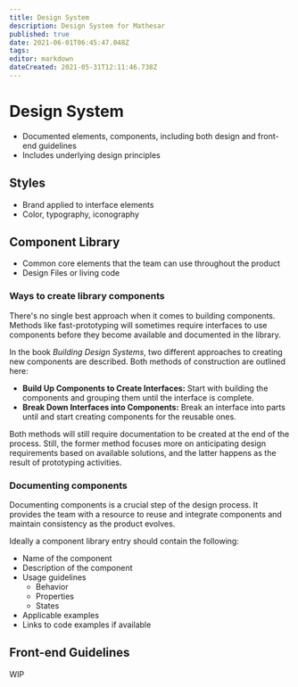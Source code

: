 ```yaml
---
title: Design System
description: Design System for Mathesar
published: true
date: 2021-06-01T06:45:47.048Z
tags: 
editor: markdown
dateCreated: 2021-05-31T12:11:46.738Z
---
```


# Design System
- Documented elements, components, including both design and front-end guidelines
- Includes underlying design principles
## Styles
- Brand applied to interface elements
- Color, typography, iconography
## Component Library
- Common core elements that the team can use throughout the product
- Design Files or living code

### Ways to create library components
There's no single best approach when it comes to building components. Methods like fast-prototyping will sometimes require interfaces to use components before they become available and documented in the library. 

In the book *Building Design Systems*, two different approaches to creating new components are described. Both methods of construction are outlined here:
- **Build Up Components to Create Interfaces:** Start with building the components and grouping them until the interface is complete.
- **Break Down Interfaces into Components:** Break an interface into parts until and start creating components for the reusable ones.

Both methods will still require documentation to be created at the end of the process. Still, the former method focuses more on anticipating design requirements based on available solutions, and the latter happens as the result of prototyping activities.

### Documenting components
Documenting components is a crucial step of the design process. It provides the team with a resource to reuse and integrate components and maintain consistency as the product evolves.

Ideally a component library entry should contain the following:
- Name of the component
- Description of the component
- Usage guidelines
	- Behavior
	- Properties
	- States
- Applicable examples
- Links to code examples if available


## Front-end Guidelines
WIP
